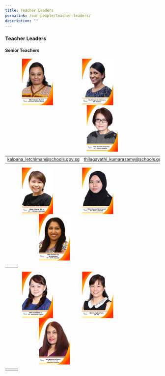 ```yaml
---
title: Teacher Leaders
permalink: /our-people/teacher-leaders/
description: ""
---
```

### **Teacher Leaders**
#### **Senior Teachers**

<img src="/images/tcherldr1.jpg" style="width:20%;margin-left:55px;" align = "left">
<img src="/images/tcherldr2.jpg" style="width:20%;margin-left:95px;" align = "left">
<img src="/images/tcherldr3.jpg" style="width:20%;margin-left:110px;" align = "left">

<br clear="left">

|  |  |  |
|:---:|:---:|:---:|
| [kalpana\_letchiman@schools.gov.sg](mailto:kalpana_letchiman@schools.gov.sg) | [thilagavathi\_kumarasamy@schools.gov.sg](mailto:thilagavathi_kumarasamy@schools.gov.sg) | [teo\_hwee\_keng@schools.gov.sg](mailto:teo_hwee_keng@schools.gov.sg) |

<img src="/images/tcherldr4.jpg" style="width:20%;margin-left:55px;" align = "left">
<img src="/images/tcherldr5.jpg" style="width:20%;margin-left:95px;" align = "left">
<img src="/images/tcherldr6.jpg" style="width:20%;margin-left:110px;" align = "left">

<br clear="left">

|  |  |  |
|:---:|:---:|:---:|
|  |  |  |

<img src="/images/tcherldr7.jpg" style="width:20%;margin-left:55px;" align = "left">
<img src="/images/tcherldr8.jpg" style="width:20%;margin-left:95px;" align = "left">
<img src="/images/tcherldr9.jpg" style="width:20%;margin-left:110px;" align = "left">

<br clear="left">

|  |  |  |
|:---:|:---:|:---:|
|  |  |  |
